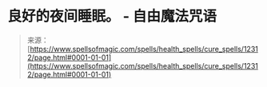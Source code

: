<!--yml

category: 未分类

date: 2024-06-12 18:49:57

-->

# 良好的夜间睡眠。 - 自由魔法咒语

> 来源：[https://www.spellsofmagic.com/spells/health_spells/cure_spells/12312/page.html#0001-01-01](https://www.spellsofmagic.com/spells/health_spells/cure_spells/12312/page.html#0001-01-01)
